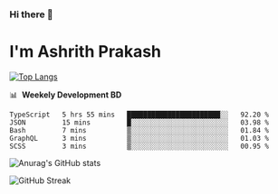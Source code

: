 ### Hi there 👋
# I'm Ashrith Prakash

[![Top Langs](https://github-readme-stats.vercel.app/api/top-langs/?username=xxcheckmatexx&count_private=true&include_all_commits=true&show_icons=true&line_height=20&title_color=FFFFFF&icon_color=FFFFFF&text_color=FFFFFF&bg_color=0D1117&langs_count=8)](https://github.com/anuraghazra/github-readme-stats)

📊 &nbsp;**Weekely Development BD**

<!--START_SECTION:waka-->

```text
TypeScript   5 hrs 55 mins   ███████████████████████░░   92.20 %
JSON         15 mins         █░░░░░░░░░░░░░░░░░░░░░░░░   03.98 %
Bash         7 mins          ▒░░░░░░░░░░░░░░░░░░░░░░░░   01.84 %
GraphQL      3 mins          ▒░░░░░░░░░░░░░░░░░░░░░░░░   01.03 %
SCSS         3 mins          ▒░░░░░░░░░░░░░░░░░░░░░░░░   00.95 %
```

<!--END_SECTION:waka-->

![Anurag's GitHub stats](https://github-readme-stats.vercel.app/api?username=xxcheckmatexx&count_private=true&show_icons=true&theme=merko)  

![GitHub Streak](http://github-readme-streak-stats.herokuapp.com?user=xxcheckmatexx&theme=merko&hide_border=true&date_format=M%20j%5B%2C%20Y%5D&fire=DD0E0B)
<br/>
